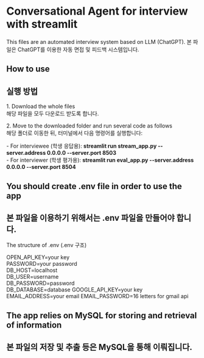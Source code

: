 # Conversational Agent for interview with streamlit 

This files are an automated interview system based on LLM (ChatGPT).
본 파일은 ChatGPT를 이용한 자동 면접 및 피드백 시스템입니다.  

<h2>How to use</h2>
<h2>실행 방법</h2>
1. Download the whole files<br>
해당 파일을 모두 다운로드 받도록 합니다.<p>
2. Move to the downloaded folder and run several code as follows<br>
해당 폴더로 이동한 뒤, 터미널에서 다음 명령어를 실행합니다:<p>
- For interviewee (학생 응답용): <b>streamlit run stream_app.py --server.address 0.0.0.0 --server.port 8503</b><br>
- For interviewer (학생 평가용): <b>streamlit run eval_app.py --server.address 0.0.0.0 --server.port 8504</b><br>

<h2> You should create .env file in order to use the app</h2>
<h2>본 파일을 이용하기 위해서는 .env 파일을 만들어야 합니다.</h2>

The structure of .env (.env 구조)

OPEN_API_KEY=your key  
PASSWORD=your password  
DB_HOST=localhost  
DB_USER=username  
DB_PASSWORD=password  
DB_DATABASE=database
GOOGLE_API_KEY=your key
EMAIL_ADDRESS=your email
EMAIL_PASSWORD=16 letters for gmail api

<h2>The app relies on MySQL for storing and retrieval of information</h2>
<h2>본 파일의 저장 및 추출 등은 MySQL을 통해 이뤄집니다.</h2>
